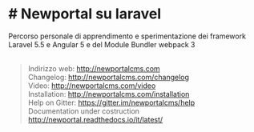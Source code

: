 <h1># Newportal su laravel</h1>
Percorso personale di apprendimento e sperimentazione dei framework Laravel 5.5 e Angular 5 e
del Module Bundler webpack 3<br /><br />

>Indirizzo web: http://newportalcms.com<br />
>Changelog: http://newportalcms.com/changelog<br />
>Video: http://newportalcms.com/video<br />
>Installation: http://newportalcms.com/installation<br />
>Help on Gitter: https://gitter.im/newportalcms/help<br />
>Documentation under costruction http://newportal.readthedocs.io/it/latest/